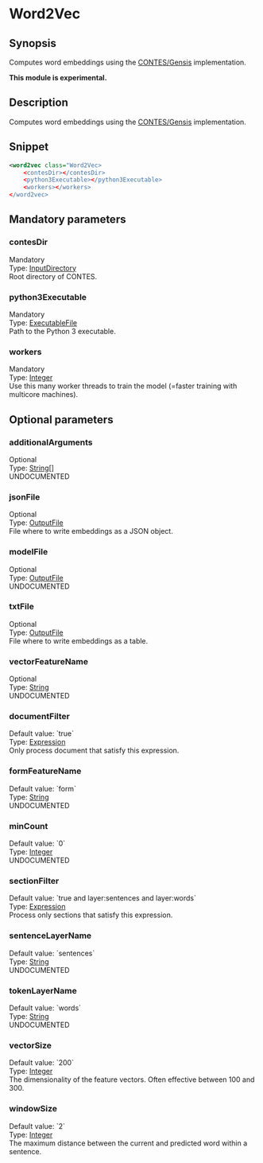 <h1 class="module">Word2Vec</h1>

## Synopsis

Computes word embeddings using the [CONTES/Gensis](https://github.com/ArnaudFerre/CONTES) implementation.

**This module is experimental.**

## Description

Computes word embeddings using the [CONTES/Gensis](https://github.com/ArnaudFerre/CONTES) implementation.

## Snippet



```xml
<word2vec class="Word2Vec>
    <contesDir></contesDir>
    <python3Executable></python3Executable>
    <workers></workers>
</word2vec>
```

## Mandatory parameters

<h3 id="contesDir" class="param">contesDir</h3>

<div class="param-level param-level-mandatory">Mandatory
</div>
<div class="param-type">Type: <a href="../converter/fr.inra.maiage.bibliome.util.files.InputDirectory" class="converter">InputDirectory</a>
</div>
Root directory of CONTES.

<h3 id="python3Executable" class="param">python3Executable</h3>

<div class="param-level param-level-mandatory">Mandatory
</div>
<div class="param-type">Type: <a href="../converter/fr.inra.maiage.bibliome.util.files.ExecutableFile" class="converter">ExecutableFile</a>
</div>
Path to the Python 3 executable.

<h3 id="workers" class="param">workers</h3>

<div class="param-level param-level-mandatory">Mandatory
</div>
<div class="param-type">Type: <a href="../converter/java.lang.Integer" class="converter">Integer</a>
</div>
Use this many worker threads to train the model (=faster training with multicore machines).

## Optional parameters

<h3 id="additionalArguments" class="param">additionalArguments</h3>

<div class="param-level param-level-optional">Optional
</div>
<div class="param-type">Type: <a href="../converter/java.lang.String%5B%5D" class="converter">String[]</a>
</div>
UNDOCUMENTED

<h3 id="jsonFile" class="param">jsonFile</h3>

<div class="param-level param-level-optional">Optional
</div>
<div class="param-type">Type: <a href="../converter/fr.inra.maiage.bibliome.util.files.OutputFile" class="converter">OutputFile</a>
</div>
File where to write embeddings as a JSON object.

<h3 id="modelFile" class="param">modelFile</h3>

<div class="param-level param-level-optional">Optional
</div>
<div class="param-type">Type: <a href="../converter/fr.inra.maiage.bibliome.util.files.OutputFile" class="converter">OutputFile</a>
</div>
UNDOCUMENTED

<h3 id="txtFile" class="param">txtFile</h3>

<div class="param-level param-level-optional">Optional
</div>
<div class="param-type">Type: <a href="../converter/fr.inra.maiage.bibliome.util.files.OutputFile" class="converter">OutputFile</a>
</div>
File where to write embeddings as a table.

<h3 id="vectorFeatureName" class="param">vectorFeatureName</h3>

<div class="param-level param-level-optional">Optional
</div>
<div class="param-type">Type: <a href="../converter/java.lang.String" class="converter">String</a>
</div>
UNDOCUMENTED

<h3 id="documentFilter" class="param">documentFilter</h3>

<div class="param-level param-level-default-value">Default value: `true`
</div>
<div class="param-type">Type: <a href="../converter/fr.inra.maiage.bibliome.alvisnlp.core.corpus.expressions.Expression" class="converter">Expression</a>
</div>
Only process document that satisfy this expression.

<h3 id="formFeatureName" class="param">formFeatureName</h3>

<div class="param-level param-level-default-value">Default value: `form`
</div>
<div class="param-type">Type: <a href="../converter/java.lang.String" class="converter">String</a>
</div>
UNDOCUMENTED

<h3 id="minCount" class="param">minCount</h3>

<div class="param-level param-level-default-value">Default value: `0`
</div>
<div class="param-type">Type: <a href="../converter/java.lang.Integer" class="converter">Integer</a>
</div>
UNDOCUMENTED

<h3 id="sectionFilter" class="param">sectionFilter</h3>

<div class="param-level param-level-default-value">Default value: `true and layer:sentences and layer:words`
</div>
<div class="param-type">Type: <a href="../converter/fr.inra.maiage.bibliome.alvisnlp.core.corpus.expressions.Expression" class="converter">Expression</a>
</div>
Process only sections that satisfy this expression.

<h3 id="sentenceLayerName" class="param">sentenceLayerName</h3>

<div class="param-level param-level-default-value">Default value: `sentences`
</div>
<div class="param-type">Type: <a href="../converter/java.lang.String" class="converter">String</a>
</div>
UNDOCUMENTED

<h3 id="tokenLayerName" class="param">tokenLayerName</h3>

<div class="param-level param-level-default-value">Default value: `words`
</div>
<div class="param-type">Type: <a href="../converter/java.lang.String" class="converter">String</a>
</div>
UNDOCUMENTED

<h3 id="vectorSize" class="param">vectorSize</h3>

<div class="param-level param-level-default-value">Default value: `200`
</div>
<div class="param-type">Type: <a href="../converter/java.lang.Integer" class="converter">Integer</a>
</div>
The dimensionality of the feature vectors. Often effective between 100 and 300.

<h3 id="windowSize" class="param">windowSize</h3>

<div class="param-level param-level-default-value">Default value: `2`
</div>
<div class="param-type">Type: <a href="../converter/java.lang.Integer" class="converter">Integer</a>
</div>
The maximum distance between the current and predicted word within a sentence.

